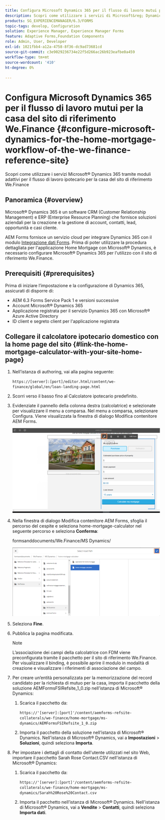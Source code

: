 ```yaml
---
title: Configura Microsoft Dynamics 365 per il flusso di lavoro mutui per la casa del sito di riferimento We.Finance
description: Scopri come utilizzare i servizi di Microsoft&reg; Dynamics 365 tramite moduli adattivi per il flusso di lavoro del mutuo per la casa del sito di riferimento We.Finance.
products: SG_EXPERIENCEMANAGER/6.3/FORMS
topic-tags: develop, Configuration
solution: Experience Manager, Experience Manager Forms
feature: Adaptive Forms,Foundation Components
role: Admin, User, Developer
exl-id: 1021fbb4-a12a-4758-8f36-dc9ad73681cd
source-git-commit: c3e9029236734e22f5d266ac26b923eafbe0a459
workflow-type: tm+mt
source-wordcount: '410'
ht-degree: 0%

---
```


# Configura Microsoft Dynamics 365 per il flusso di lavoro mutui per la casa del sito di riferimento We.Finance {#configure-microsoft-dynamics-for-the-home-mortgage-workflow-of-the-we-finance-reference-site}

Scopri come utilizzare i servizi Microsoft® Dynamics 365 tramite moduli adattivi per il flusso di lavoro ipotecario per la casa del sito di riferimento We.Finance

## Panoramica {#overview}

Microsoft® Dynamics 365 è un software CRM (Customer Relationship Management) e ERP (Enterprise Resource Planning) che fornisce soluzioni aziendali per la creazione e la gestione di account, contatti, lead, opportunità e casi cliente.

AEM Forms fornisce un servizio cloud per integrare Dynamics 365 con il modulo [Integrazione dati Forms](/help/forms/using/data-integration.md). Prima di poter utilizzare la procedura dettagliata per l&#39;applicazione Home Mortgage con Microsoft® Dynamics, è necessario configurare Microsoft® Dynamics 365 per l&#39;utilizzo con il sito di riferimento We.Finance.

## Prerequisiti {#prerequisites}

Prima di iniziare l’impostazione e la configurazione di Dynamics 365, assicurati di disporre di:

* AEM 6.3 Forms Service Pack 1 e versioni successive
* Account Microsoft® Dynamics 365
* Applicazione registrata per il servizio Dynamics 365 con Microsoft® Azure Active Directory
* ID client e segreto client per l&#39;applicazione registrata

## Collegare il calcolatore ipotecario domestico con la home page del sito {#link-the-home-mortgage-calculator-with-your-site-home-page}

1. Nell’istanza di authoring, vai alla pagina seguente:

   `https://[server]:[port]/editor.html/content/we-finance/global/en/loan-landing-page.html`

1. Scorri verso il basso fino al Calcolatore ipotecario predefinito.
1. Evidenziate il pannello della colonna destra (calcolatrice) e selezionate per visualizzare il menu a comparsa. Nel menu a comparsa, selezionare Configura. Viene visualizzata la finestra di dialogo Modifica contenitore AEM Forms.

   ![calcolatorconfigurepanel](assets/calculatorconfigurepanel.png)

1. Nella finestra di dialogo Modifica contenitore AEM Forms, sfoglia il percorso del cespite e seleziona home-mortgage-calculator nel seguente percorso e seleziona **Conferma**:

   formsanddocuments/We.Finance/MS Dynamics/

   ![selectassetpath](assets/selectassetpath.png)

1. Seleziona **Fine**.
1. Pubblica la pagina modificata.

   >[!NOTE]
   >
   >L’associazione dei campi della calcolatrice con FDM viene preconfigurata tramite il pacchetto per il sito di riferimento We.Finance. Per visualizzare il binding, è possibile aprire il modulo in modalità di creazione e visualizzare i riferimenti di associazione del campo.

1. Per creare un’entità personalizzata per la memorizzazione del record candidato per la richiesta di mutuo per la casa, importa il pacchetto della soluzione AEMFormsFSIRefsite_1_0.zip nell’istanza di Microsoft® Dynamics:

   1. Scarica il pacchetto da:

      `https://'[server]:[port]'/content/aemforms-refsite-collaterals/we-finance/home-mortgage/ms-dynamics/AEMFormsFSIRefsite_1_0.zip`

   1. Importa il pacchetto della soluzione nell’istanza di Microsoft® Dynamics. Nell&#39;istanza di Microsoft® Dynamics, vai a **Impostazioni** > **Soluzioni**, quindi seleziona **Importa**.

1. Per impostare i dettagli di contatto dell&#39;utente utilizzati nel sito Web, importare il pacchetto Sarah Rose Contact.CSV nell&#39;istanza di Microsoft® Dynamics:

   1. Scarica il pacchetto da:

      `https://'[server]:[port]'/content/aemforms-refsite-collaterals/we-finance/home-mortgage/ms-dynamics/Sarah%20Rose%20Contact.csv`

   1. Importa il pacchetto nell’istanza di Microsoft® Dynamics. Nell&#39;istanza di Microsoft® Dynamics, vai a **Vendite** > **Contatti**, quindi seleziona **Importa dati**.
